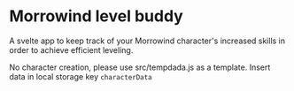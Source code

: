 # Morrowind level buddy

A svelte app to keep track of your Morrowind character's increased skills in order to achieve efficient leveling.

No character creation, please use src/tempdada.js as a template. Insert data in local storage key `characterData`